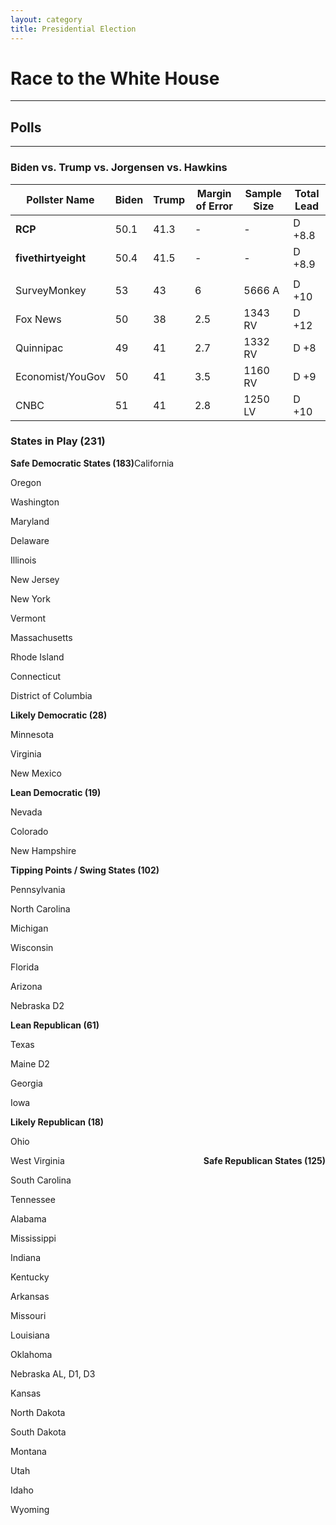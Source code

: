 ```yaml
---
layout: category
title: Presidential Election
---
```

<h1 style="float: center;">Race to the White House</h1>

<hr style="color:red;">

## Polls

---

### Biden vs. Trump vs. Jorgensen vs. Hawkins

| Pollster Name | Biden | Trump | Margin of Error | Sample Size | Total  Lead |
| --- | --- | --- | --- | --- | --- |
| **RCP** | 50.1 | 41.3 | - | - | D +8.8 |
| **fivethirtyeight** | 50.4 | 41.5 | - | - | D +8.9 |
| | | | | | |
| SurveyMonkey | 53 | 43 | 6 | 5666 A | D +10 |
| Fox News | 50 | 38 | 2.5 | 1343 RV | D +12 |
| Quinnipac | 49| 41 | 2.7 | 1332 RV | D +8 |
| Economist/YouGov | 50 | 41 | 3.5 | 1160 RV | D +9 |
| CNBC | 51 | 41 | 2.8 | 1250 LV | D +10 |

### States in Play (231)

<span style="display: block; float: left;">**Safe Democratic States (183)**

California

Oregon

Washington

Maryland

Delaware

Illinois

New Jersey

New York

Vermont

Massachusetts

Rhode Island

Connecticut

District of Columbia</span>

<span style="display: block; float: center;">**Likely Democratic (28)**

Minnesota

Virginia

New Mexico

**Lean Democratic (19)**

Nevada

Colorado

New Hampshire

**Tipping Points / Swing States (102)**

Pennsylvania

North Carolina

Michigan

Wisconsin

Florida

Arizona

Nebraska D2

**Lean Republican (61)**

Texas

Maine D2

Georgia

Iowa

**Likely Republican (18)**

Ohio</span>

<span style="display: block; float: right;">**Safe Republican States (125)**

West Virginia

South  Carolina

Tennessee

Alabama

Mississippi

Indiana

Kentucky

Arkansas

Missouri

Louisiana

Oklahoma

Nebraska AL, D1, D3

Kansas

North Dakota

South Dakota

Montana

Utah

Idaho

Wyoming
